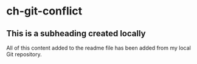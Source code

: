 # ch-git-conflict

## This is a subheading created locally

All of this content added to the readme file has been added from my local Git repository.
